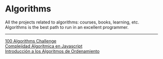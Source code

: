 # Algorithms

All the projects related to algorithms: courses, books, learning, etc. Algorithms is the best path to run in an excellent programmer.

---

[100 Algorithms Challenge](https://github.com/BlackRoadCode/Algorithms/tree/main/100-algorithms-challenge) <br />
[Complejidad Algorítmica en Javascript](https://github.com/BlackRoadCode/Algorithms/tree/main/complejidad-algoritmica-js) <br />
[Introducción a los Algoritmos de Ordenamiento](https://github.com/BlackRoadCode/Algorithms/tree/main/intro-algoritmos-ordenamiento)